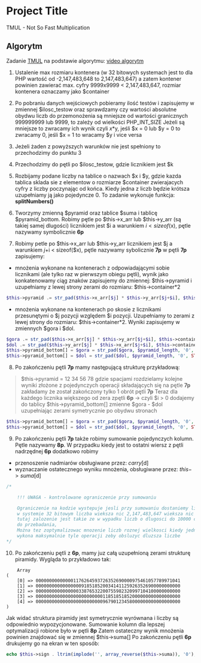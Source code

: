 # Project Title

TMUL - Not So Fast Multiplication

## Algorytm

Zadanie [TMUL](https://pl.spoj.com/problems/TMUL/) na podstawie algorytmu: [video algorytm](https://www.youtube.com/watch?v=b_xUE4wkVKY)

1. Ustalenie max rozmiaru kontenera (w 32 bitowych systemach jest to dla PHP wartość od  -2,147,483,648 to 2,147,483,647) a zatem kontener powinien
zawierać max. cyfry 9999x9999 < 2,147,483,647, rozmiar kontenera oznaczamy jako $container

2. Po pobraniu danych wejściowych pobieramy ilość testów i zapisujemy w zmiennej $ilosc_testow
oraz sprawdzamy czy wartości absolutne obydwu liczb do przemonożenia są mniejsze 
od wartości granicznych 999999999 lub 9999, to zależy od wielkości PHP_INT_SIZE
Jeżeli są mniejsze to zwracamy ich wynik czyli  $x*$y, jeśli $x = 0 lub $y = 0 to zwracamy 0, jeśli $x = 1 to wracamy $y i vice versa 

3. Jeżeli żaden z powyższych warunków nie jest spełniony to przechodzimy do punktu 3

4. Przechodzimy do pętli po $ilosc_testow, gdzie licznikiem jest $k

5. Rozbijamy podane liczby na tablice o nazwach $x i $y, gdzie kazda tablica sklada sie z elementow o rozmiarze $container zwierajacych cyfry
z liczby poczynając od końca. Kiedy jedna z liczb będzie krótsza uzupełniamy ją jako pojedyncze 0. To zadanie wykonuje funkcja: **splitNumbers()**

6. Tworzymy zmienną $pyramid oraz tablice $suma i tablicę $pyramid_bottom. 
Robimy pętle po $this->x_arr lub $this->y_arr (są takiej samej dlugości) licznikiem jest $i a warunkiem $i < sizeof($x), pętle nazywamy symbolicznie **6p**

7. Robimy petle po $this->x_arr lub $this->y_arr licznikiem jest $j a warunkiem $j+$i < sizeof($x), pętle nazywamy sybolicznie **7p**
w pętli **7p** zapisujemy:
- mnożenia wykonane na kontenerach z odpowiadającymi sobie licznikami (ale tylko raz w pierwszym obiegu pętli), wynik jako konkatenowamy ciąg znaków zapisujemy do zmiennej: $this->pyramid i uzupełniamy z lewej strony zerami do rozmiaru: $this->container*2
```php
$this->pyramid .= str_pad($this->x_arr[$j] * $this->y_arr[$j+$i], $this->container*2, '0', STR_PAD_LEFT);
```
- mnożenia wykonane na kontenerach po skosie z licznikami przesunętymi o $j pozycji względem $i pozycji. Uzupełniamy to zerami z lewej strony do rozmiaru: $this->container*2. Wyniki zapisujemy w zmiennych $gora i $dol.
```php
$gora .= str_pad($this->x_arr[$j] * $this->y_arr[$j+$i], $this->container*2, '0', STR_PAD_LEFT);
$dol .= str_pad($this->y_arr[$j] * $this->x_arr[$j+$i], $this->container*2, '0', STR_PAD_LEFT);
$this->pyramid_bottom[] = $gora = str_pad($gora, $pyramid_length, '0', STR_PAD_BOTH);
$this->pyramid_bottom[] = $dol = str_pad($dol, $pyramid_length, '0', STR_PAD_BOTH);
```
8. Po zakończeniu pętli **7p** mamy następującą strukturę przykładową:
> $this->pyramid = 12 34 56 78
gdzie spacjami rozdzielamy kolejne wyniki złożone z pojedynczych operacji składających się na pętle **7p** zakładamy że został zakończony tylko 1 obrót pętli **7p**
Teraz dla każdego licznika większego od zera zpętli **6p** -> czyli $i > 0
dodajemy do tablicy $this->pyramid_bottom[] zmienne $gora - $dol uzupełniając zerami symetrycznie po obydwu stronach
```php
$this->pyramid_bottom[] = $gora = str_pad($gora, $pyramid_length, '0', STR_PAD_BOTH);
$this->pyramid_bottom[] = $dol = str_pad($dol, $pyramid_length, '0', STR_PAD_BOTH);
``` 

9. Po zakończeniu pętli **7p** także robimy sumowanie pojedynczych kolumn. Pętle nazywamy **8p**. W przypadku kiedy
jest to ostatni wiersz z pętli nadrzędnej **6p** dodatkowo robimy
- przenoszenie nadmiarów obsługiwane przez: $carry[$d]
- wyznaczanie ostatecznego wyniku mnożenia, obsługiwane przez: $this->suma[$d]

```php
/* 

	!!! UWAGA - kontrolowane ograniczenie przy sumowaniu

	Ograniczenie na kodzie wystepuje jesli przy sumowaniu dostaniemy liczbe wieksza niż to co sie moze zmiescic dla kontenera a wiec
	w systemie 32 bitowym liczba wieksza nic 2,147,483,647 wieksza nic 9,223,372,036,854,775,807
	tutaj zalozenie jest takie ze w wypadku liczb o dlugosci do 10000 cyfr raczej nie powinno sie to zdarzyc ale to jest kolejny case
	do przebadania,
	Można tez zoptymalizowac mnozenie liczb roznej wielkosci kiedy jedna jest wyraznie dluzsza od drugiej, w tym momencie program zawsze
	wykona maksymalnie tyle operacji zeby obsluzyc dluzsza liczbe
*/

```

10. Po zakończeniu pętli z **6p**, mamy juz całą uzupełnioną zerami strukturę piramidy. Wygląda to przykładowo tak: 

```
	Array
(
    [0] => 000000000000001176264593726352690000975461057789971041
    [1] => 000000000000000009185185200341411259263526900000000000
    [2] => 000000000000000033876532200755982320997104100000000000
    [3] => 000000000000000000000000011851851852000000000000000000
    [4] => 000000000000000000000000096790123458000000000000000000
)
```

Jak widać struktura piramidy jest symetrycznie wyrównana i liczby są odpowiednio wypozycjonowane. Sumowanie kolumn dla lepszej optymalizacji robione było w pętli **8p** Zatem ostateczny wynik mnożenia powinien znajdować się w zmiennej $this->suma[]
Po zakończeniu pętli **6p** drukujemy go na ekran w ten sposób:
```php
echo $this->sign . ltrim(implode('', array_reverse($this->suma)), '0');
```